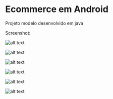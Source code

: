 # Ecommerce em Android

Projeto modelo desenvolvido em java

Screenshot:

![alt text](https://github.com/ClaytonAndrade/Ecommerce_Android/blob/master/screenshots/Screenshot_2016-11-04-11-20-58-621_com.allandroidprojects.ecomsample.png)

![alt text](https://github.com/ClaytonAndrade/Ecommerce_Android/blob/master/screenshots/Screenshot_2016-11-04-11-17-56-774_com.allandroidprojects.ecomsample.png)

![alt text](https://github.com/ClaytonAndrade/Ecommerce_Android/blob/master/screenshots/Screenshot_2016-11-04-11-16-39-455_com.allandroidprojects.ecomsample.jpg)

![alt text](https://github.com/ClaytonAndrade/Ecommerce_Android/blob/master/screenshots/Screenshot_2016-11-04-11-18-40-835_com.allandroidprojects.ecomsample.png)

![alt text](https://github.com/ClaytonAndrade/Ecommerce_Android/blob/master/screenshots/Screenshot_2016-11-04-11-17-25-951_com.allandroidprojects.ecomsample.png)

![alt text](https://github.com/ClaytonAndrade/Ecommerce_Android/blob/master/screenshots/Screenshot_2016-11-04-11-15-57-793_com.allandroidprojects.ecomsample.jpg)






